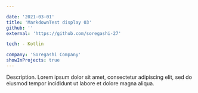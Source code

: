 ```yaml
---

date: '2021-03-01'
title: 'MarkdownTest display 03'
github: ''
external: 'https://github.com/soregashi-27'

tech: - Kotlin

company: 'Soregashi Company'
showInProjects: true
---
```


Description. Lorem ipsum dolor sit amet, consectetur adipiscing elit, sed do eiusmod tempor incididunt ut labore et dolore magna aliqua.
